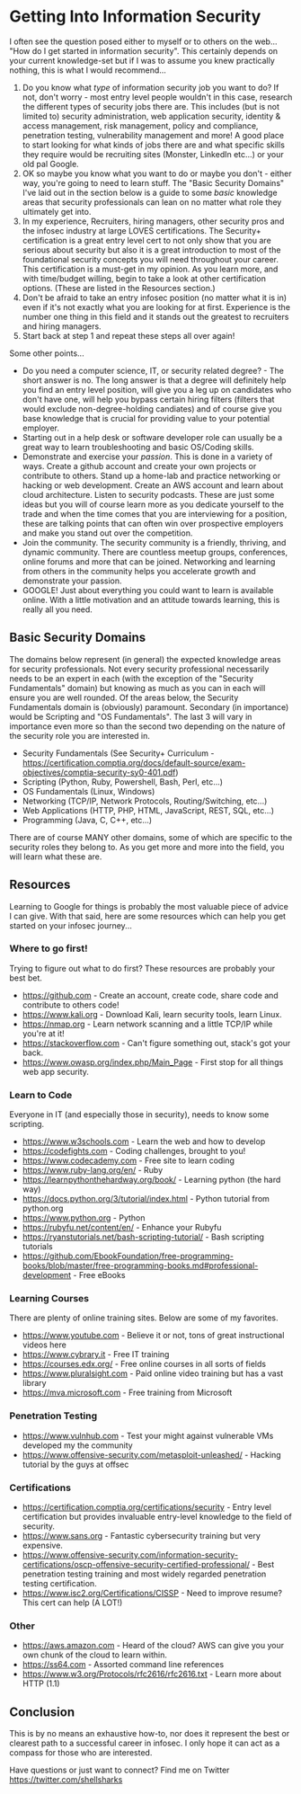 # Getting Into Information Security

I often see the question posed either to myself or to others on the web... "How do I get started in information security". This certainly depends on your current knowledge-set but if I was to assume you knew practically nothing, this is what I would recommend...

1. Do you know what *type* of information security job you want to do? If not, don't worry - most entry level people wouldn't in this case, research the different types of security jobs there are. This includes (but is not limited to) security administration, web application security, identity & access management, risk management, policy and compliance, penetration testing, vulnerability management and more! A good place to start looking for what kinds of jobs there are and what specific skills they require would be recruiting sites (Monster, LinkedIn etc...) or your old pal Google.
1. OK so maybe you know what you want to do or maybe you don't - either way, you're going to need to learn stuff. The "Basic Security Domains" I've laid out in the section below is a guide to some *basic* knowledge areas that security professionals can lean on no matter what role they ultimately get into.
1. In my experience, Recruiters, hiring managers, other security pros and the infosec industry at large LOVES certifications. The Security+ certification is a great entry level cert to not only show that you are serious about security but also it is a great introduction to most of the foundational security concepts you will need throughout your career. This certification is a must-get in my opinion. As you learn more, and with time/budget willing, begin to take a look at other certification options. (These are listed in the Resources section.)
1. Don't be afraid to take an entry infosec position (no matter what it is in) even if it's not exactly what you are looking for at first. Experience is the number one thing in this field and it stands out the greatest to recruiters and hiring managers.
1. Start back at step 1 and repeat these steps all over again!

Some other points...
* Do you need a computer science, IT, or security related degree? - The short answer is no. The long answer is that a degree will definitely help you find an entry level position, will give you a leg up on candidates who don't have one, will help you bypass certain hiring filters (filters that would exclude non-degree-holding candiates) and of course give you base knowledge that is crucial for providing value to your potential employer.
* Starting out in a help desk or software developer role can usually be a great way to learn troubleshooting and basic OS/Coding skills. 
* Demonstrate and exercise your *passion*. This is done in a variety of ways. Create a github account and create your own projects or contribute to others. Stand up a home-lab and practice networking or hacking or web development. Create an AWS account and learn about cloud architecture. Listen to security podcasts. These are just some ideas but you will of course learn more as you dedicate yourself to the trade and when the time comes that you are interviewing for a position, these are talking points that can often win over prospective employers and make you stand out over the competition.
* Join the community. The security community is a friendly, thriving, and dynamic community. There are countless meetup groups, conferences, online forums and more that can be joined. Networking and learning from others in the community helps you accelerate growth and demonstrate your passion.
* GOOGLE! Just about everything you could want to learn is available online. With a little motivation and an attitude towards learning, this is really all you need.


## Basic Security Domains

The domains below represent (in general) the expected knowledge areas for security professionals. Not every security professional necessarily needs to be an expert in each (with the exception of the "Security Fundamentals" domain) but knowing as much as you can in each will ensure you are well rounded. Of the areas below, the Security Fundamentals domain is (obviously) paramount. Secondary (in importance) would be Scripting and "OS Fundamentals". The last 3 will vary in importance even more so than the second two depending on the nature of the security role you are interested in.

* Security Fundamentals (See Security+ Curriculum - https://certification.comptia.org/docs/default-source/exam-objectives/comptia-security-sy0-401.pdf)
* Scripting (Python, Ruby, Powershell, Bash, Perl, etc...)
* OS Fundamentals (Linux, Windows)
* Networking (TCP/IP, Network Protocols, Routing/Switching, etc...)
* Web Applications (HTTP, PHP, HTML, JavaScript, REST, SQL, etc...)
* Programming (Java, C, C++, etc...)

There are of course MANY other domains, some of which are specific to the security roles they belong to. As you get more and more into the field, you will learn what these are.

## Resources
Learning to Google for things is probably the most valuable piece of advice I can give. With that said, here are some resources which can help you get started on your infosec journey...

### Where to go first!
Trying to figure out what to do first? These resources are probably your best bet.

* https://github.com - Create an account, create code, share code and contribute to others code!
* https://www.kali.org - Download Kali, learn security tools, learn Linux.
* https://nmap.org - Learn network scanning and a little TCP/IP while you're at it!
* https://stackoverflow.com - Can't figure something out, stack's got your back.
* https://www.owasp.org/index.php/Main_Page - First stop for all things web app security.

### Learn to Code
Everyone in IT (and especially those in security), needs to know some scripting.

* https://www.w3schools.com - Learn the web and how to develop
* https://codefights.com - Coding challenges, brought to you!
* https://www.codecademy.com - Free site to learn coding
* https://www.ruby-lang.org/en/ - Ruby
* https://learnpythonthehardway.org/book/ - Learning python (the hard way)
* https://docs.python.org/3/tutorial/index.html - Python tutorial from python.org
* https://www.python.org - Python
* https://rubyfu.net/content/en/ - Enhance your Rubyfu
* https://ryanstutorials.net/bash-scripting-tutorial/ - Bash scripting tutorials
* https://github.com/EbookFoundation/free-programming-books/blob/master/free-programming-books.md#professional-development - Free eBooks

### Learning Courses
There are plenty of online training sites. Below are some of my favorites.

* https://www.youtube.com - Believe it or not, tons of great instructional videos here
* https://www.cybrary.it - Free IT training
* https://courses.edx.org/ - Free online courses in all sorts of fields
* https://www.pluralsight.com - Paid online video training but has a vast library
* https://mva.microsoft.com - Free training from Microsoft

### Penetration Testing
* https://www.vulnhub.com - Test your might against vulnerable VMs developed my the community
* https://www.offensive-security.com/metasploit-unleashed/ - Hacking tutorial by the guys at offsec

### Certifications
* https://certification.comptia.org/certifications/security - Entry level certification but provides invaluable entry-level knowledge to the field of security.
* https://www.sans.org - Fantastic cybersecurity training but very expensive.
* https://www.offensive-security.com/information-security-certifications/oscp-offensive-security-certified-professional/ - Best penetration testing training and most widely regarded penetration testing certification.
* https://www.isc2.org/Certifications/CISSP - Need to improve resume? This cert can help (A LOT!)

### Other
* https://aws.amazon.com - Heard of the cloud? AWS can give you your own chunk of the cloud to learn within.
* https://ss64.com - Assorted command line references
* https://www.w3.org/Protocols/rfc2616/rfc2616.txt - Learn more about HTTP (1.1)

## Conclusion
This is by no means an exhaustive how-to, nor does it represent the best or clearest path to a successful career in infosec. I only hope it can act as a compass for those who are interested.

Have questions or just want to connect? Find me on Twitter https://twitter.com/shellsharks
